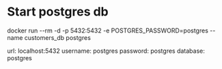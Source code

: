 # Start postgres db

docker run --rm -d -p 5432:5432 -e POSTGRES_PASSWORD=postgres --name customers_db postgres


url: localhost:5432
username: postgres
password: postgres
database: postgres